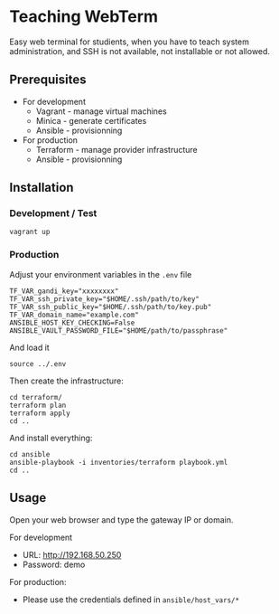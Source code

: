 
# Teaching WebTerm

Easy web terminal for studients, when you have to teach system administration,
and SSH is not available, not installable or not allowed.

## Prerequisites

* For development
  * Vagrant - manage virtual machines
  * Minica - generate certificates
  * Ansible - provisionning
* For production
  * Terraform - manage provider infrastructure
  * Ansible - provisionning

## Installation

### Development / Test

    vagrant up

### Production

Adjust your environment variables in the `.env` file

    TF_VAR_gandi_key="xxxxxxxx"
    TF_VAR_ssh_private_key="$HOME/.ssh/path/to/key"
    TF_VAR_ssh_public_key="$HOME/.ssh/path/to/key.pub"
    TF_VAR_domain_name="example.com"
    ANSIBLE_HOST_KEY_CHECKING=False
    ANSIBLE_VAULT_PASSWORD_FILE="$HOME/path/to/passphrase"

And load it

    source ../.env

Then create the infrastructure:

    cd terraform/
    terraform plan
    terraform apply
    cd ..

And install everything:

    cd ansible
    ansible-playbook -i inventories/terraform playbook.yml
    cd ..

## Usage

Open your web browser and type the gateway IP or domain.

For development

* URL: <http://192.168.50.250>
* Password: demo

For production:

* Please use the credentials defined in `ansible/host_vars/*`

